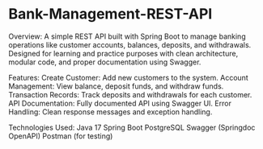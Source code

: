 # Bank-Management-REST-API
Overview:
A simple REST API built with Spring Boot to manage banking operations like customer accounts, balances, deposits, and withdrawals. Designed for learning and practice purposes with clean architecture, modular code, and proper documentation using Swagger.

Features:
Create Customer: Add new customers to the system.
Account Management: View balance, deposit funds, and withdraw funds.
Transaction Records: Track deposits and withdrawals for each customer.
API Documentation: Fully documented API using Swagger UI.
Error Handling: Clean response messages and exception handling.

Technologies Used:
Java 17
Spring Boot
PostgreSQL
Swagger (Springdoc OpenAPI)
Postman (for testing)
